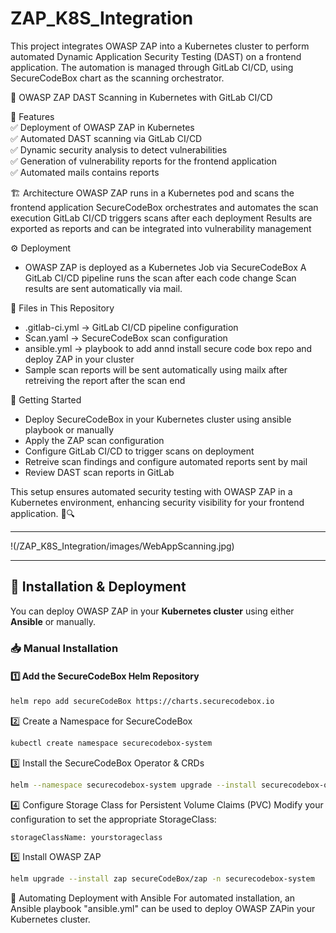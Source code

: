 # ZAP_K8S_Integration
This project integrates OWASP ZAP into a Kubernetes cluster to perform automated Dynamic Application Security Testing (DAST) on a frontend application. The automation is managed through GitLab CI/CD, using SecureCodeBox chart as the scanning orchestrator.

🚀 OWASP ZAP DAST Scanning in Kubernetes with GitLab CI/CD

📌 Features <br/>
  ✅ Deployment of OWASP ZAP in Kubernetes <br/>
  ✅ Automated DAST scanning via GitLab CI/CD <br/>
  ✅ Dynamic security analysis to detect vulnerabilities <br/>
  ✅ Generation of vulnerability reports for the frontend application <br/>
  ✅ Automated mails contains reports <br/>

🏗️ Architecture
OWASP ZAP runs in a Kubernetes pod and scans the frontend application
SecureCodeBox orchestrates and automates the scan execution
GitLab CI/CD triggers scans after each deployment
Results are exported as reports and can be integrated into vulnerability management

⚙️ Deployment
  - OWASP ZAP is deployed as a Kubernetes Job via SecureCodeBox
  A GitLab CI/CD pipeline runs the scan after each code change
  Scan results are sent automatically via mail.

📜 Files in This Repository
  - .gitlab-ci.yml → GitLab CI/CD pipeline configuration
  - Scan.yaml → SecureCodeBox scan configuration
  - ansible.yml → playbook to add annd install secure code box repo and deploy ZAP in your cluster
  - Sample scan reports will be sent automatically using mailx after retreiving the report after the scan end
 
🚀 Getting Started
  - Deploy SecureCodeBox in your Kubernetes cluster using ansible playbook or manually
  - Apply the ZAP scan configuration
  - Configure GitLab CI/CD to trigger scans on deployment
  - Retreive scan findings and configure automated reports sent by mail
  - Review DAST scan reports in GitLab

This setup ensures automated security testing with OWASP ZAP in a Kubernetes environment, enhancing security visibility for your frontend application. 🚀🔍 </br>

---

!(/ZAP_K8S_Integration/images/WebAppScanning.jpg)


---

## 🚀 Installation & Deployment  

You can deploy OWASP ZAP in your **Kubernetes cluster** using either **Ansible** or manually.

### 📥 Manual Installation  

#### 1️⃣ Add the SecureCodeBox Helm Repository  
```sh
helm repo add secureCodeBox https://charts.securecodebox.io
```
2️⃣ Create a Namespace for SecureCodeBox

```sh
kubectl create namespace securecodebox-system
```

3️⃣ Install the SecureCodeBox Operator & CRDs
```sh
helm --namespace securecodebox-system upgrade --install securecodebox-operator secureCodeBox/operator
```

4️⃣ Configure Storage Class for Persistent Volume Claims (PVC)
Modify your configuration to set the appropriate StorageClass:
```sh
storageClassName: yourstorageclass
```

5️⃣ Install OWASP ZAP
```sh
helm upgrade --install zap secureCodeBox/zap -n securecodebox-system
```

🔄 Automating Deployment with Ansible
For automated installation, an Ansible playbook "ansible.yml" can be used to deploy OWASP ZAPin your Kubernetes cluster.

